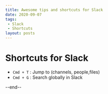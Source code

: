 ```yaml
---
title: Awesome tips and shortcuts for Slack
date: 2020-09-07
tags:
 - Slack
 - Shortcuts
layout: posts
---
```


# Shortcuts for Slack

- `Cmd + T` : Jump to  (channels, people,files)
- `Cmd + G` : Search globally in Slack


--end--
